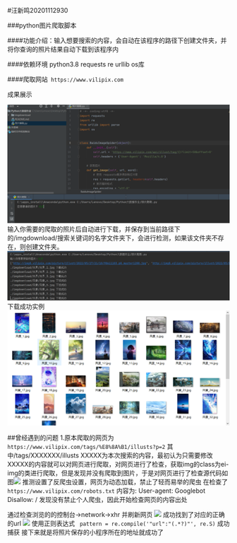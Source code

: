 
#汪新鸣20201112930

###python图片爬取脚本


####功能介绍：输入想要搜索的内容，会自动在该程序的路径下创建文件夹，并将你查询的照片结果自动下载到该程序内

####依赖环境
python3.8
requests re urllib os库

####爬取网站``` https://www.vilipix.com```

成果展示 

![](./READEMEpicture/1.png)
输入你需要的爬取的照片后自动进行下载，并保存到当前路径下的/imgdownload/搜索关键词的名字文件夹下，会进行检测，如果该文件夹不存在，则创建文件夹。
![](./READEMEpicture/2.png)
下载成功实例
![](./READEMEpicture/3.PNG)

##曾经遇到的问题
1.原本爬取的网页为
```https://www.vilipix.com/tags/%E8%8A%B1/illusts?p=2```
其中/tags/XXXXXXX/illusts XXXXX为本次搜索的内容，最初认为只需要修改XXXXX的内容就可以对网页进行爬取，对网页进行了检查，获取img的class为ei-img的类进行爬取，但是发现并没有爬取到图片，于是对网页进行了检查源代码如图![](./READEMEpicture/4.png)
推测设置了反爬虫设置，网页为动态加载，禁止了轻而易举的爬虫
在检查了```https://www.vilipix.com/robots.txt```
内容为:
User-agent: Googlebot
Disallow: / 
发现没有禁止个人爬虫，因此开始检查网页的内容出处

通过检查浏览的的控制台->network->xhr 并刷新网页
![](./READEMEpicture/5.png)
成功找到了对应的正确的url
![](./READEMEpicture/6.png)
使用正则表达式 
``` pattern = re.compile('"url":"(.*?)"', re.S)```
成功捕获
接下来就是将照片保存的小程序所在的地址就成功了
